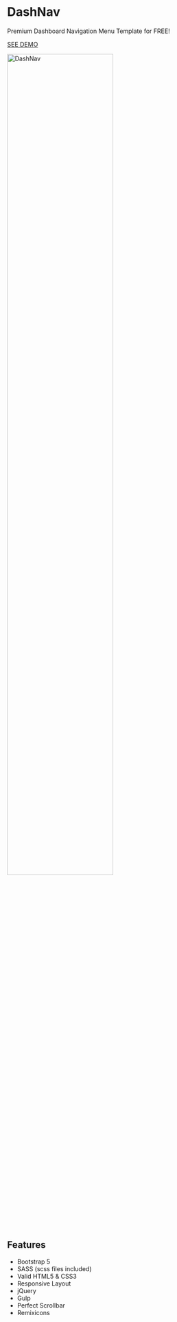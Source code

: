 # DashNav
Premium Dashboard Navigation Menu Template for FREE!

[SEE DEMO](http://themepixels.me/application/dashnav/)

<a href="http://themepixels.me/application/dashnav/">
  <img src="http://themepixels.me/application/dashnav/preview.jpg" alt="DashNav" width="70%">
</a>

## Features
- Bootstrap 5
- SASS (scss files included)
- Valid HTML5 & CSS3
- Responsive Layout
- jQuery
- Gulp
- Perfect Scrollbar
- Remixicons
